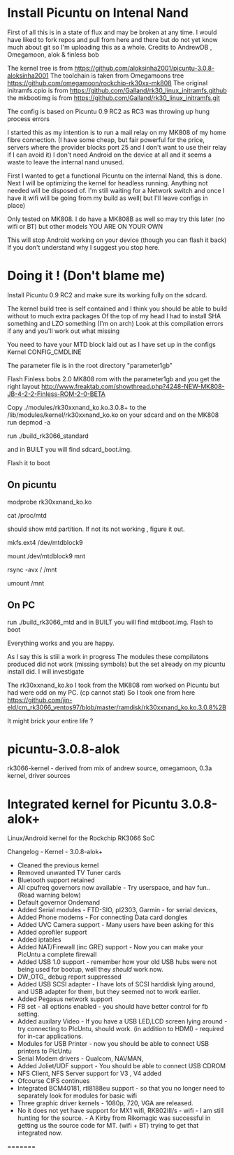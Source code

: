 Install Picuntu on Intenal Nand
===============================

First of all this is in a state of flux and may be broken at any time.
I would have liked to fork repos and pull from here and there but do not yet know much about git so I'm uploading this as a whole.
Credits to AndrewDB , Omegamoon, alok & finless bob

The kernel tree is from
https://github.com/aloksinha2001/picuntu-3.0.8-aloksinha2001
The toolchain is taken from Omegamoons tree
https://github.com/omegamoon/rockchip-rk30xx-mk808
The original initramfs.cpio is from
https://github.com/Galland/rk30_linux_initramfs.github
the mkbootimg is from
https://github.com/Galland/rk30_linux_initramfs.git

The config is based on Picuntu 0.9 RC2 as RC3 was throwing up hung process errors


I started this as my intention is to run a mail relay on my MK808 of my home fibre connection. 
(I have some cheap, but fair powerful for the price, servers where the provider blocks port 25 and I don't want to use their relay if I can avoid it)
I don't need Android on the device at all and it seems a waste to leave the internal nand unused.

First I wanted to get a functional Picuntu on the internal Nand, this is done.
Next I will be optimizing the kernel for headless running. Anything not needed will be disposed of.
I'm still waiting for a Network switch and once I have it wifi will be going from my build as well( but I'll leave configs in place)

Only tested on MK808. I do have a MK808B as well so may try this later (no wifi or BT) but other models YOU ARE ON YOUR OWN

This will stop Android working on your device (though you can flash it back)
If you don't understand why I suggest you stop here.


Doing it !   (Don't blame me)
=======================

Install Picuntu 0.9 RC2 and make sure its working fully on the sdcard.

The kernel build tree is self contained and I think you should be able to build without to much extra packages
Of the top of my head I had to install SHA something and LZO something (I'm on arch)
Look at this compilation errors if any and you'll work out what missing



You need to have your MTD block laid out as I have set up in the configs Kernel CONFIG_CMDLINE

The parameter file is in the root directory "parameter1gb"

Flash Finless bobs 2.0 MK808 rom with the  parameter1gb and you get the right layout
http://www.freaktab.com/showthread.php?4248-NEW-MK808-JB-4-2-2-Finless-ROM-2-0-BETA

Copy ./modules/rk30xxnand_ko.ko.3.0.8+ to the /lib/modules/kernel/rk30xxnand_ko.ko on your sdcard and on the MK808 run depmod -a

run ./build_rk3066_standard

and in BUILT you will find sdcard_boot.img.

Flash it to boot 

On picuntu
---------

modprobe rk30xxnand_ko.ko

cat /proc/mtd 

should show mtd partition. If not its not working , figure it out.

mkfs.ext4 /dev/mtdblock9

mount /dev/mtdblock9 mnt

rsync -avx / /mnt

umount /mnt

On PC
----

run ./build_rk3066_mtd
and in BUILT you will find mtdboot.img.
Flash to boot

Everything works and you are happy.

As I say this is stiil a work in progress
The modules these compilatons produced did not work (missing symbols) but the set already on my picuntu install did.
I will investigate

The rk30xxnand_ko.ko I took from the MK808 rom worked on Picuntu but had were odd on my PC. (cp cannot stat)
So I took one from here
https://github.com/jin-eld/cm_rk3066_ventos97/blob/master/ramdisk/rk30xxnand_ko.ko.3.0.8%2B

It might brick your entire life ?










picuntu-3.0.8-alok
==================

rk3066-kernel - derived from mix of andrew source, omegamoon, 0.3a kernel, driver sources

Integrated kernel for Picuntu 3.0.8-alok+ 
=============

Linux/Android kernel for the Rockchip RK3066 SoC

Changelog - Kernel - 3.0.8-alok+
- Cleaned the previous kernel
- Removed unwanted TV Tuner cards
- Bluetooth support retained
- All cpufreq governors now available - Try userspace, and hav fun.. (Read warning below)
- Default governor Ondemand
- Added Serial modules - FTD-SIO, pl2303, Garmin - for serial devices,
- Added Phone modems - For connecting Data card dongles
- Added UVC Camera support - Many users have been asking for this
- Added oprofiler support
- Added iptables
- Added NAT/Firewall (inc GRE) support - Now you can make your PicUntu a complete firewall
- Added USB 1.0 support - remember how your old USB hubs were not being used for bootup, well they _should_ work now.
- DW_OTG_ debug report suppressed
- Added USB SCSI adapter - I have lots of SCSI harddisk lying around, and USB adapter for them, but they seemed not to work earlier.
- Added Pegasus network support
- FB set - all options enabled - you should have better control for fb setting.
- Added auxilary Video - If you have a USB LED,LCD screen lying around - try connecting to PIcUntu, should work. (in addition to HDMI) - required for in-car applications.
- Modules for USB Printer - now you should be able to connect USB printers to PicUntu
- Serial Modem drivers - Qualcom, NAVMAN,
- Added Joliet/UDF support - You should be able to connect USB CDROM
- NFS Client, NFS Server support for V3 , V4 added
- Ofcourse CIFS continues
- Integrated BCM40181, rtl8188eu support - so that you no longer need to separately look for modules for basic wifi
- Three graphic driver kernels - 1080p, 720, VGA are released.
- No it does not yet have support for MX1 wifi, RK802III/s - wifi - I am still hunting for the source. - A Kirby from Rikomagic was successful in getting us the source code for MT. (wifi + BT) trying to get that integrated now.

=======

